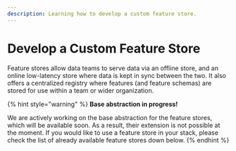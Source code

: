 ```yaml
---
description: Learning how to develop a custom feature store.
---
```


# Develop a Custom Feature Store

Feature stores allow data teams to serve data via an offline store, and an online low-latency store where data is kept in sync between the two. It also offers a centralized registry where features (and feature schemas) are stored for use within a team or wider organization.

{% hint style="warning" %}
**Base abstraction in progress!**

We are actively working on the base abstraction for the feature stores, which will be available soon. As a result, their extension is not possible at the moment. If you would like to use a feature store in your stack, please check the list of already available feature stores down below.
{% endhint %}
